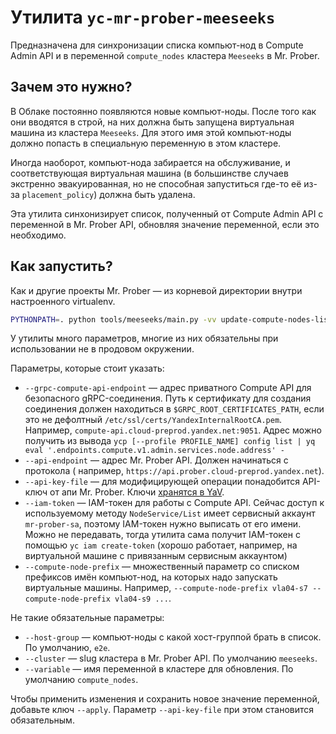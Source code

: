 # Утилита `yc-mr-prober-meeseeks`

Предназначена для синхронизации списка компьют-нод в Compute Admin API и в переменной `compute_nodes`
кластера `Meeseeks` в Mr. Prober.

## Зачем это нужно?

В Облаке постоянно появляются новые компьют-ноды. После того как они вводятся в строй, на них должна быть запущена
виртуальная машина из кластера `Meeseeks`. Для этого имя этой компьют-ноды должно попасть в специальную переменную в
этом кластере.

Иногда наоборот, компьют-нода забирается на обслуживание, и соответствующая виртуальная машина
(в большинстве случаев экстренно эвакуированная, но не способная запуститься где-то её из-за
`placement_policy`) должна быть удалена.

Эта утилита синхонизирует список, полученный от Compute Admin API с переменной в Mr. Prober API, обновляя значение
переменной, если это необходимо.

## Как запустить?

Как и другие проекты Mr. Prober — из корневой директории внутри настроенного virtualenv.

```bash
PYTHONPATH=. python tools/meeseeks/main.py -vv update-compute-nodes-list --iam-token $(ycp --profile preprod-mr-prober iam create-token) --compute-node-prefix vla04- --api-endpoint https://api.prober.cloud-preprod.yandex.net --grpc-compute-api-endpoint compute-api.cloud-preprod.yandex.net:9051
```

У утилиты много параметров, многие из них обязательны при использовании не в продовом окружении.

Параметры, которые стоит указать:

- `--grpc-compute-api-endpoint` — адрес приватного Compute API для безопасного gRPC-соединения. Путь к сертификату для
  создания соединения должен находиться в `$GRPC_ROOT_CERTIFICATES_PATH`, если это не
  дефолтный `/etc/ssl/certs/YandexInternalRootCA.pem`. Например, `compute-api.cloud-preprod.yandex.net:9051`. Адрес
  можно получить из
  вывода `ycp [--profile PROFILE_NAME] config list | yq eval '.endpoints.compute.v1.admin.services.node.address' -`
- `--api-endpoint` — адрес Mr. Prober API. Должен начинаться с протокола (
  например, `https://api.prober.cloud-preprod.yandex.net`).
- `--api-key-file` — для модифицирующей операции понадобится API-ключ от апи Mr. Prober.
  Ключи [хранятся в YaV](https://yav.yandex-team.ru/secret/sec-01f9zraq8t0d5jmcwqt9v1nkpg/explore/versions).
- `--iam-token` — IAM-токен для работы с Compute API. Сейчас доступ к используемому методу `NodeService/List`
  имеет сервисный аккаунт `mr-prober-sa`, поэтому IAM-токен нужно выписать от его имени. Можно не передавать, тогда
  утилита сама получит IAM-токен с помощью `yc iam create-token` (хорошо работает, например, на виртуальной машине с
  привязанным сервисным аккаунтом)
- `--compute-node-prefix` — множественный параметр со списком префиксов имён компьют-нод, на которых надо запускать
  виртуальные машины. Например, `--compute-node-prefix vla04-s7 --compute-node-prefix vla04-s9 ...`.

Не такие обязательные параметры:

- `--host-group` — компьют-ноды с какой хост-группой брать в список. По умолчанию, `e2e`.
- `--cluster` — slug кластера в Mr. Prober API. По умолчанию `meeseeks`.
- `--variable` — имя переменной в кластере для обновления. По умолчанию `compute_nodes`.

Чтобы применить изменения и сохранить новое значение переменной, добавьте ключ `--apply`. Параметр `--api-key-file` при
этом становится обязательным.
